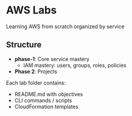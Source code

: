 # AWS Labs

Learning AWS from scratch organized by service

## Structure
- **phase-1**: Core service mastery
  - IAM mastery: users, groups, roles, policies
- **Phase 2**: Projects

Each lab folder contains:
- README.md with objectives
- CLI commands / scripts
- CloudFormation templates